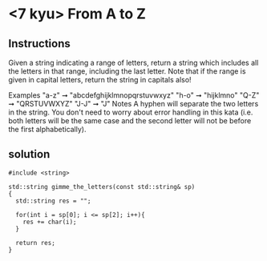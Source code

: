 # <7 kyu> From A to Z

## Instructions

Given a string indicating a range of letters, return a string which includes all the letters in that range, including the last letter.
Note that if the range is given in capital letters, return the string in capitals also!

Examples
"a-z" ➞ "abcdefghijklmnopqrstuvwxyz"
"h-o" ➞ "hijklmno"
"Q-Z" ➞ "QRSTUVWXYZ"
"J-J" ➞ "J"
Notes
A hyphen will separate the two letters in the string.
You don't need to worry about error handling in this kata (i.e. both letters will be the same case and the second letter will not be before the first alphabetically).

## solution

```
#include <string>

std::string gimme_the_letters(const std::string& sp)
{
  std::string res = "";
  
  for(int i = sp[0]; i <= sp[2]; i++){
    res += char(i);
  }
  
  return res;
}
```
